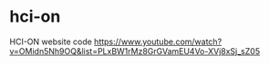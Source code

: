 # hci-on
HCI-ON website code
https://www.youtube.com/watch?v=OMidn5Nh9OQ&list=PLxBW1rMz8GrGVamEU4Vo-XVj8xSj_sZ05

